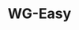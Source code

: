 ---
draft: false
title: WG-Easy
content:
  id: wg-easy
  name: WG-Easy
  website: https://hub.docker.com/r/weejewel/wg-easy
  short_description: WireGuard is a simple, fast general-purpose VPN for running on embedded interfaces and super computers alike.
---